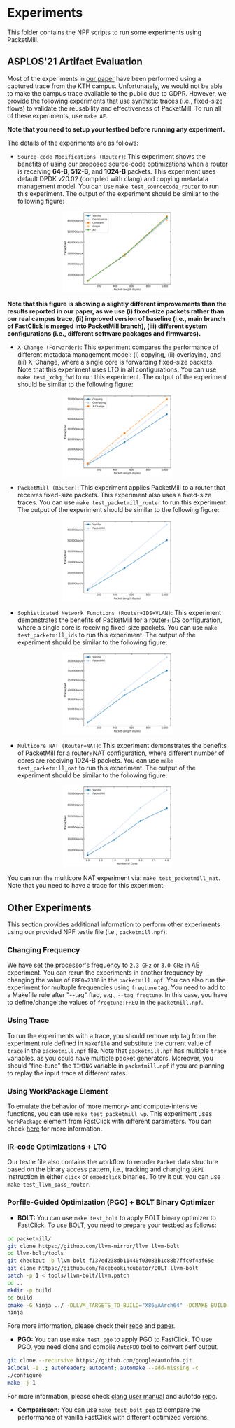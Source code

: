 # Experiments

This folder contains the NPF scripts to run some experiments using PacketMill.

## ASPLOS'21 Artifact Evaluation

Most of the experiments in [our paper][packetmill-paper] have been performed using a captured trace from the KTH campus. Unfortunately, we would not be able to make the campus trace available to the public due to GDPR. However, we provide the following experiments that use synthetic traces (i.e., fixed-size flows) to validate the reusability and effectiveness of PacketMill. To run all of these experiments, use `make AE`.

**Note that you need to setup your testbed before running any experiment.**

The details of the experiments are as follows:

- `Source-code Modifications (Router)`: This experiment shows the benefits of using our proposed source-code optimizations when a router is receiving **64-B**, **512-B**, and **1024-B** packets. This experiment uses default DPDK v20.02 (compiled with clang) and copying metadata management model. You can use `make test_sourcecode_router` to run this experiment. The output of the experiment should be similar to the following figure:

<p align="center">
<img src="test_sourcecode_router.png"  alt="Source-code Modifications (Router)" width="50%">
</p>

**Note that this figure is showing a slightly different improvements than the results reported in our paper, as we use (i) fixed-size packets rather than our real campus trace, (ii) improved version of baseline (i.e., main branch of FastClick is merged into PacketMill branch), (iii) different system configurations (i.e., different software packages and firmwares).**

- `X-Change (Forwarder)`: This experiment compares the performance of different metadata management model: (i) copying, (ii) overlaying, and (iii) X-Change, where a single core is forwarding fixed-size packets. Note that this experiment uses LTO in all configurations. You can use `make test_xchg_fwd` to run this experiment. The output of the experiment should be similar to the following figure:

<p align="center">
<img src="test_xchg_fwd.png"  alt="X-Change (Forwarder)" width="50%">
</p>

- `PacketMill (Router)`: This experiment applies PacketMill to a router that receives fixed-size packets. This experiment also uses a fixed-size traces. You can use `make test_packetmill_router` to run this experiment. The output of the experiment should be similar to the following figure:

<p align="center">
<img src="test_packetmill_router.png"  alt="PacketMill (Router)" width="50%">
</p>

- `Sophisticated Network Functions (Router+IDS+VLAN)`: This experiment demonstrates the benefits of PacketMill for a router+IDS configuration, where a single core is receiving fixed-size packets. You can use `make test_packetmill_ids` to run this experiment. The output of the experiment should be similar to the following figure:

<p align="center">
<img src="test_packetmill_ids.png"  alt="Sophisticated Network Functions (Router+IDS+VLAN)" width="50%">
</p>

- `Multicore NAT (Router+NAT)`: This experiment demonstrates the benefits of PacketMill for a router+NAT configuration, where different number of cores are receiving 1024-B packets. You can use `make test_packetmill_nat` to run this experiment. The output of the experiment should be similar to the following figure:

<p align="center">
<img src="test_packetmill_nat.png"  alt="Multicore NAT (Router+NAT)" width="50%">
</p>

You can run the multicore NAT experiment via: `make test_packetmill_nat`. Note that you need to have a trace for this experiment. 


## Other Experiments

This section provides additional information to perform other experiments using our provided NPF testie file (i.e., `packetmill.npf`). 

### Changing Frequency

We have set the processor's frequency to `2.3 GHz` or `3.0 GHz` in AE experiment. You can rerun the experiments in another frequency by changing the value of `FREQ=2300` in the `packetmill.npf`. You can also run the experiment for multuple frequencies using `freqtune` tag. You need to add to a Makefile rule after "--tag" flag, e.g., `--tag freqtune`. In this case, you have to define/change the values of `freqtune:FREQ` in the `packetmill.npf`. 

### Using Trace

To run the experiments with a trace, you should remove `udp` tag from the experiment rule defined in `Makefile` and substitute the current value of `trace` in the `packetmill.npf` file. Note that `packetmill.npf` has multiple `trace` variables, as you could have multiple packet generators. Moreover, you should "fine-tune" the `TIMING` variable in `packetmill.npf` if you are planning to replay the input trace at different rates. 

### Using WorkPackage Element

To emulate the behavior of more memory- and compute-intensive functions, you can use `make test_packetmill_wp`. This experiment uses `WorkPackage` element from FastClick with different parameters. You can check [here][workpackage-cc] for more information. 

### IR-code Optimizations + LTO

Our testie file also contains the workflow to reorder `Packet` data structure based on the binary access pattern, i.e., tracking and changing `GEPI` instruction in either `click` or `embedclick` binaries. To try it out, you can use `make test_llvm_pass_router`.


### Porfile-Guided Optimization (PGO) + BOLT Binary Optimizer

- **BOLT:** You can use `make test_bolt`  to apply BOLT binary optimizer to FastClick. To use BOLT, you need to prepare your testbed as follows:

```bash
cd packetmill/
git clone https://github.com/llvm-mirror/llvm llvm-bolt
cd llvm-bolt/tools
git checkout -b llvm-bolt f137ed238db11440f03083b1c88b7ffc0f4af65e
git clone https://github.com/facebookincubator/BOLT llvm-bolt
patch -p 1 < tools/llvm-bolt/llvm.patch
cd ..
mkdir -p build
cd build
cmake -G Ninja ../ -DLLVM_TARGETS_TO_BUILD="X86;AArch64" -DCMAKE_BUILD_TYPE=Release -DLLVM_ENABLE_ASSERTIONS=ON
ninja
```

Fore more information, please check their [repo][bolt-repo] and [paper][bolt-paper].

- **PGO:** You can use `make test_pgo` to apply PGO to FastClick. TO use PGO, you need clone and compile `AutoFDO` tool to convert perf output.

```bash
git clone --recursive https://github.com/google/autofdo.git
aclocal -I .; autoheader; autoconf; automake --add-missing -c
./configure
make -j 1
```

For more information, please check [clang user manual][clang-pgo] and autofdo [repo][autofdo-repo].

- **Comparisson:** You can use `make test_bolt_pgo` to compare the performance of vanilla FastClick with different optimized versions. 


[packetmill-paper]: https://people.kth.se/~farshin/documents/packetmill-asplos21.pdf
[bolt-repo]: https://github.com/facebookincubator/BOLT
[bolt-paper]: https://research.fb.com/publications/bolt-a-practical-binary-optimizer-for-data-centers-and-beyond/
[clang-pgo]: https://clang.llvm.org/docs/UsersManual.html#profile-guided-optimization
[autofdo-repo]: https://github.com/google/autofdo
[workpackage-cc]: https://github.com/tbarbette/fastclick//blob/master/elements/research/workpackage.cc